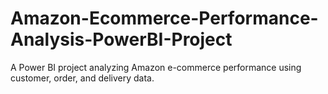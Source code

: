 # Amazon-Ecommerce-Performance-Analysis-PowerBI-Project
A Power BI project analyzing Amazon e-commerce performance using customer, order, and delivery data.
